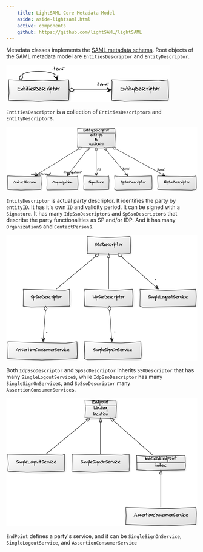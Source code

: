 ```yaml
---
    title: LightSAML Core Metadata Model
    aside: aside-lightsaml.html
    active: components
    github: https://github.com/lightSAML/lightSAML
---
```


Metadata classes implements the
[SAML metadata schema](http://www.oasis-open.org/committees/download.php/35391/sstc-saml-metadata-errata-2.0-wd-04-diff.pdf). Root
objects of the SAML metadata model are ``EntitiesDescriptor`` and ``EntityDescriptor``.

![EntitiesDescriptor](SAML-EntitiesDescriptor.png)

[comment]: <> (  [EntitiesDescriptor]<>-items*>[EntitiesDescriptor]   )
[comment]: <> (  [EntitiesDescriptor]<>-items*>[EntityDescriptor]     )


``EntitiesDescriptor`` is a collection of ``EntitiesDescriptor``s and ``EntityDescriptor``s.

![EntityDescriptor](SAML-EntityDescriptor.png)

[comment]: <> (  [EntityDescriptor| entityID; ID; validUntil]           )
[comment]: <> (  [EntityDescriptor]<>-items*>[IdpSsoDescriptor]         )
[comment]: <> (  [EntityDescriptor]<>-items*[SpSsoDescriptor]           )
[comment]: <> (  [EntityDescriptor]<>-0..1[Signature]                   )
[comment]: <> (  [EntityDescriptor]<>-organizations*[Organization]      )
[comment]: <> (  [EntityDescriptor]<>-contactPersons*[ContactPerson]    )


``EntityDescriptor`` is actual party descriptor. It identifies the party by ``entityID``. It has it's own ``ID`` and validity period.
It can be signed with a ``Signature``. It has many ``IdpSsoDescriptor``s and ``SpSsoDescriptor``s that describe the party functionalities
as SP and/or IDP. And it has many ``Organization``s and ``ContactPerson``s.

![SSODescriptor](SAML-SsoDescriptor.png)

[comment]: <> (  [SSODescriptor]<>-*>[SingleLogoutService]              )
[comment]: <> (  [SSODescriptor]^-[IdpSsoDescriptor]                    )
[comment]: <> (  [SSODescriptor]^-[SpSsoDescriptor]                     )
[comment]: <> (  [IdpSsoDescriptor]<>-*>[SingleSignOnService]           )
[comment]: <> (  [SpSsoDescriptor]<>-*>[AssertionConsumerService]       )

Both ``IdpSsoDescriptor`` and ``SpSsoDescriptor`` inherits ``SSODescriptor`` that has many ``SingleLogoutService``s, while
``IdpSsoDescriptor`` has many ``SingleSignOnService``s, and ``SpSsoDescriptor`` many ``AssertionConsumerService``s.

![EndPoint](SAML-Endpoint.png)

[comment]: <> (  [Endpoint| binding; location]^-[IndexedEndpoint| index]        )
[comment]: <> (  [IndexedEndpoint]^-[AssertionConsumerService]                  )
[comment]: <> (  [Endpoint]^-[SingleSignOnService]                              )
[comment]: <> (  [Endpoint]^-[SingleLogoutService]                              )

``EndPoint`` defines a party's service, and it can be ``SingleSignOnService``, ``SingleLogoutService``, and ``AssertionConsumerService``
